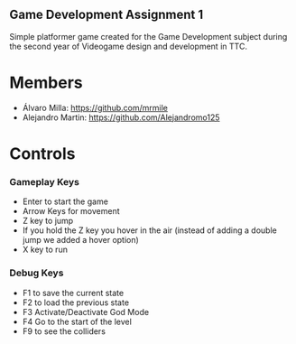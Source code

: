 ## Game Development Assignment 1
Simple platformer game created for the Game Development subject during the second year of Videogame design and development in TTC.

# Members
* Álvaro Milla: https://github.com/mrmile
* Alejandro Martin: https://github.com/Alejandromo125

# Controls
### Gameplay Keys
* Enter to start the game
* Arrow Keys for movement
* Z key to jump
* If you hold the Z key you hover in the air (instead of adding a double jump we added a hover option)
* X key to run
### Debug Keys
* F1 to save the current state
* F2 to load the previous state
* F3 Activate/Deactivate God Mode
* F4 Go to the start of the level
* F9 to see the colliders
